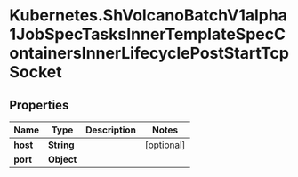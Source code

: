 # Kubernetes.ShVolcanoBatchV1alpha1JobSpecTasksInnerTemplateSpecContainersInnerLifecyclePostStartTcpSocket

## Properties

Name | Type | Description | Notes
------------ | ------------- | ------------- | -------------
**host** | **String** |  | [optional] 
**port** | **Object** |  | 


